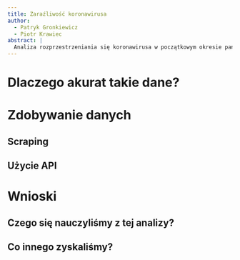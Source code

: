 ```yaml
---
title: Zaraźliwość koronawirusa
author:
  - Patryk Gronkiewicz
  - Piotr Krawiec
abstract: |
  Analiza rozprzestrzeniania się koronawirusa w początkowym okresie pandemii
---
```


# Dlaczego akurat takie dane?

# Zdobywanie danych

## Scraping

## Użycie API

# Wnioski

## Czego się nauczyliśmy z tej analizy?

## Co innego zyskaliśmy?

